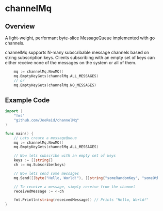 channelMq
=========

Overview
--------
A light-weight, performant byte-slice MessageQueue implemented with go channels.

channelMq supports N-many subscribable message channels based on string subscription keys.
Clients subscribing with an empty set of keys can either receive none of the
messages on the system or all of them.
```go
    mq := channelMq.NewMQ()
	mq.EmptyKeyGets(channelMq.ALL_MESSAGES)
    // or
	mq.EmptyKeyGets(channelMq.NO_MESSAGES)
```

Example Code
------------
```go
import (
    "fmt"
	"github.com/JoeReid/channelMq"
)

func main() {
    // Lets create a messageQueue
    mq := channelMq.NewMQ()
	mq.EmptyKeyGets(channelMq.ALL_MESSAGES)

    // Now lets subscribe with an empty set of keys
	keys := []string{}
	ch := mq.Subscribe(keys)

    // Now lets send some messages
    mq.Send([]byte("Hello, World!"), []string{"someRandomKey", "someOtherKey"})

    // To receive a message, simply receive from the channel
    receivedMessage := <-ch

    fmt.Println(string(receivedMessage)) // Prints "Hello, World!"
}
```
